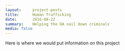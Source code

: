 ```yaml
---
layout:     project-posts
title:      Human Trafficking
date:       2016-08-22
summary:    Helping the DA nail down criminals
media: false
---
```

Here is where we would put information on this project
